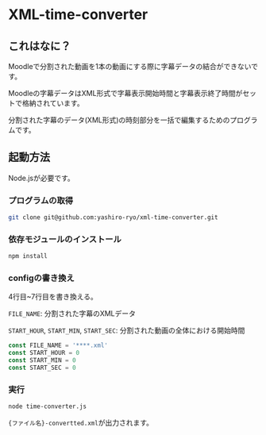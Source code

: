# XML-time-converter

## これはなに？

Moodleで分割された動画を1本の動画にする際に字幕データの結合ができないです。

Moodleの字幕データはXML形式で字幕表示開始時間と字幕表示終了時間がセットで格納されています。

分割された字幕のデータ(XML形式)の時刻部分を一括で編集するためのプログラムです。

## 起動方法

Node.jsが必要です。

### プログラムの取得

```bash
git clone git@github.com:yashiro-ryo/xml-time-converter.git
```

### 依存モジュールのインストール

```bash
npm install
```

### configの書き換え

4行目~7行目を書き換える。

`FILE_NAME`: 分割された字幕のXMLデータ

`START_HOUR`, `START_MIN`, `START_SEC`: 分割された動画の全体における開始時間 

```js
const FILE_NAME = '****.xml'
const START_HOUR = 0
const START_MIN = 0
const START_SEC = 0
```

### 実行

```bash
node time-converter.js
```

`{ファイル名}-convertted.xml`が出力されます。

